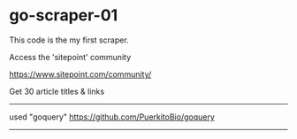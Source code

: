 # go-scraper-01

This code is the my first scraper.

Access the 'sitepoint' community

https://www.sitepoint.com/community/

Get 30 article titles & links


*****
used "goquery"
https://github.com/PuerkitoBio/goquery
*****